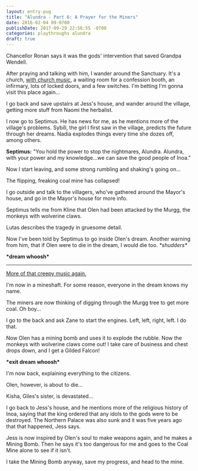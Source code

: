 ```yaml
---
layout: entry.pug
title: "Alundra - Part 6: A Prayer for the Miners"
date: 2016-02-04 09-0700
publishDate: 2017-09-29 22:56:55 -0700
categories: playthroughs alundra
draft: true
---
```


Chancellor Ronan says it was the gods' intervention that saved Grandpa Wendell.

After praying and talking with him, I wander around the Sanctuary. It's a church, <a href="https://youtu.be/Z3InmMzDfrQ">with church music</a>, a waiting room for a confession booth, an infirmary, lots of locked doors, and a few switches. I'm betting I'm gonna visit this place again...

I go back and save upstairs at Jess's house, and wander around the village, getting more stuff from Naomi the herbalist.

I now go to Septimus. He has news for me, as he mentions more of the village's problems. Sybill, the girl I first saw in the village, predicts the future through her dreams. Nadia explodes things every time she dozes off, among others.

**Septimus:** "You hold the power to stop the nightmares, Alundra. Alundra, with your power and my knowledge...we can save the good people of Inoa."

Now I start leaving, and some strong rumbling and shaking's going on...

The flipping, freaking coal mine has collapsed!

I go outside and talk to the villagers, who've gathered around the Mayor's house, and go in the Mayor's house for more info.

Septimus tells me from Kline that Olen had been attacked by the Murgg, the monkeys with wolverine claws.

Lutas describes the tragedy in gruesome detail.

Now I've been told by Septimus to go inside Olen's dream. Another warning from him, that if Olen were to die in the dream, I would die too. *\*shudders\**

**\*dream whoosh\***

---

<a href="https://youtu.be/EctW7EtfOzg">More of that creepy music again.</a>

I'm now in a mineshaft. For some reason, everyone in the dream knows my name.

The miners are now thinking of digging through the Murgg tree to get more coal. Oh boy...

I go to the back and ask Zane to start the engines. Left, left, right, left. I do that.

Now Olen has a mining bomb and uses it to explode the rubble. Now the monkeys with wolverine claws come out! I take care of business and chest drops down, and I get a Gilded Falcon!

**\*exit dream whoosh\***

I'm now back, explaining everything to the citizens.

Olen, however, is about to die...

Kisha, Giles's sister, is devastated...

I go back to Jess's house, and he mentions more of the religious history of Inoa, saying that the king ordered that any idols to the gods were to be destroyed. The Northern Palace was also sunk and it was five years ago that that happened, Jess says.

Jess is now inspired by Olen's soul to make weapons again, and he makes a Mining Bomb. Then he says it's too dangerous for me and goes to the Coal Mine alone to see if it isn't.

I take the Mining Bomb anyway, save my progress, and head to the mine.

